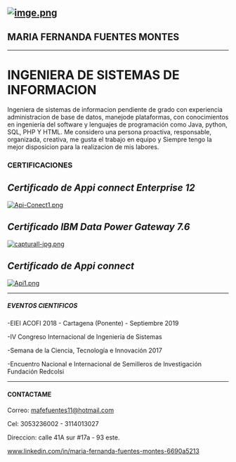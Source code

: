 [![imge.png](https://i.postimg.cc/y8QMgq60/imge.png)](https://postimg.cc/0zSWFBwN)
---
<h2>MARIA FERNANDA FUENTES MONTES</h2>

---
<h1>INGENIERA DE SISTEMAS DE INFORMACION</h1>

<p> Ingeniera de sistemas de informacion pendiente de grado con experiencia administracion de base de datos, manejode plataformas, con conocimientos en ingeniería del software y lenguajes de programación como Java, python, SQL, PHP Y HTML. Me considero una persona proactiva, responsable, organizada, creativa, me gusta el trabajo en equipo y Siempre tengo la mejor disposicion para la realizacion de mis labores.</p> 

<h3>CERTIFICACIONES</h3>

*Certificado de Appi connect Enterprise 12*
----
[![Api-Conect1.png](https://i.postimg.cc/nr6wnZn1/Api-Conect1.png)](https://postimg.cc/2L7xxsbq)

*Certificado IBM Data Power Gateway 7.6*
----
[![capturall-jpg.png](https://i.postimg.cc/x1NKVHZM/capturall-jpg.png)](https://postimg.cc/RW93c34Z)

*Certificado de Appi connect*
---
[![Api1.png](https://i.postimg.cc/wM0LkQGR/Api1.png)](https://postimg.cc/sGGMj7y3)

---
<h5>EVENTOS CIENTIFICOS</h5>
  
-EIEI ACOFI 2018 - Cartagena (Ponente) - Septiembre 2019

-IV Congreso Internacional de Ingeniería de Sistemas

-Semana de la Ciencia, Tecnología e Innovación 2017

-Encuentro Nacional e Internacional de Semilleros de Investigación Fundación Redcolsi

---
<h4>CONTACTAME</h4>

Correo: mafefuentes11@hotmail.com

Cel: 3053236002 - 3114013027 

Direccion: calle 41A sur  #17a - 93 este.

www.linkedin.com/in/maria-fernanda-fuentes-montes-6690a5213
 
